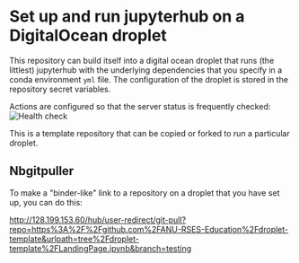 # Set up and run jupyterhub on a DigitalOcean droplet

This repository can build itself into a digital ocean droplet that runs (the littlest) jupyterhub with the underlying dependencies that you specify in a conda environment `yml` file. The configuration of the droplet
is stored in the repository secret variables.

Actions are configured so that the server status is frequently checked:  ![Health check](https://github.com/ANU-RSES-Education/droplet-template/workflows/Health%20check/badge.svg)

This is a template repository that can be copied or forked to run a particular droplet.

## Nbgitpuller

To make a "binder-like" link to a repository on a droplet that you have set up, you can do this:

http://128.199.153.60/hub/user-redirect/git-pull?repo=https%3A%2F%2Fgithub.com%2FANU-RSES-Education%2Fdroplet-template&urlpath=tree%2Fdroplet-template%2FLandingPage.ipynb&branch=testing


